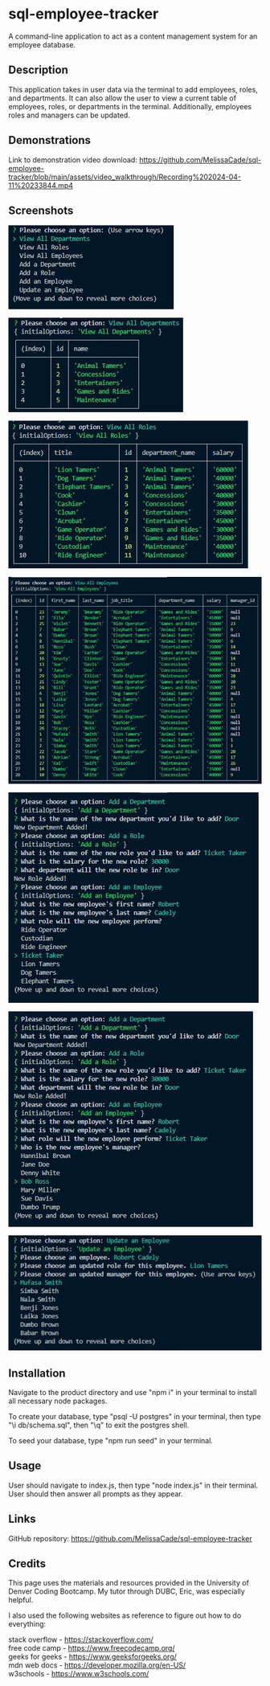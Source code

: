# sql-employee-tracker

A command-line application to act as a content management system for an employee database.

## Description

This application takes in user data via the terminal to add employees, roles, and departments. It can also allow the user to view a current table of employees, roles, or departments in the terminal. Additionally, employees roles and managers can be updated.

## Demonstrations

Link to demonstration video download: https://github.com/MelissaCade/sql-employee-tracker/blob/main/assets/video_walkthrough/Recording%202024-04-11%20233844.mp4

## Screenshots

![Initial Options](./assets/images/Screenshot%202024-04-11%20221404.jpg)

![View All Departments](./assets/images/Screenshot%202024-04-11%20221652.jpg)

![View All Roles](./assets/images/Screenshot%202024-04-11%20224434.jpg)

![View All Employees](./assets/images/Screenshot%202024-04-11%20224639.jpg)

![Add a Department, Role, and Employee](./assets/images/Screenshot%202024-04-11%20225047.jpg)

![Add a Department, Role, and Employee](./assets/images/Screenshot%202024-04-11%20225211.jpg)

![Update an Employee](./assets/images/Screenshot%202024-04-11%20225327.jpg)

## Installation

Navigate to the product directory and use "npm i" in your terminal to install all necessary node packages.

To create your database, type "psql -U postgres" in your terminal, then type "\i db/schema.sql", then "\q" to exit the postgres shell.

To seed your database, type "npm run seed" in your terminal.

## Usage

User should navigate to index.js, then type "node index.js" in their terminal.
User should then answer all prompts as they appear.

## Links

GitHub repository: https://github.com/MelissaCade/sql-employee-tracker

## Credits

This page uses the materials and resources provided in the University of Denver Coding Bootcamp. My tutor through DUBC, Eric, was especially helpful.

I also used the following websites as reference to figure out how to do everything:

stack overflow - https://stackoverflow.com/  
free code camp - https://www.freecodecamp.org/  
geeks for geeks - https://www.geeksforgeeks.org/  
mdn web docs - https://developer.mozilla.org/en-US/  
w3schools - https://www.w3schools.com/
